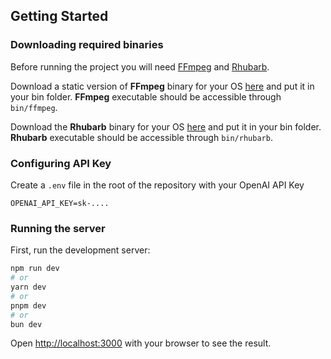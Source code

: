 ## Getting Started

### Downloading required binaries

Before running the project you will need [FFmpeg](https://ffmpeg.org/) and [Rhubarb](https://github.com/DanielSWolf/rhubarb-lip-sync).

Download a static version of **FFmpeg** binary for your OS [here](https://johnvansickle.com/ffmpeg/) and put it in your bin folder. **FFmpeg** executable should be accessible through `bin/ffmpeg`.

Download the **Rhubarb** binary for your OS [here](https://github.com/DanielSWolf/rhubarb-lip-sync/releases) and put it in your bin folder. **Rhubarb** executable should be accessible through `bin/rhubarb`.

### Configuring API Key

Create a `.env` file in the root of the repository with your OpenAI API Key

```env
OPENAI_API_KEY=sk-....
```

### Running the server

First, run the development server:

```bash
npm run dev
# or
yarn dev
# or
pnpm dev
# or
bun dev
```

Open [http://localhost:3000](http://localhost:3000) with your browser to see the result.
